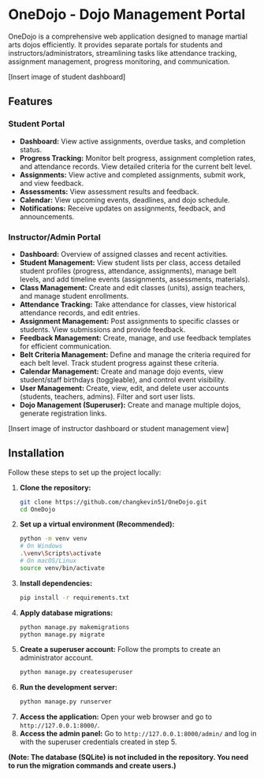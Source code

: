 # OneDojo - Dojo Management Portal

OneDojo is a comprehensive web application designed to manage martial arts dojos efficiently. It provides separate portals for students and instructors/administrators, streamlining tasks like attendance tracking, assignment management, progress monitoring, and communication.

[Insert image of student dashboard]

## Features

### Student Portal
*   **Dashboard:** View active assignments, overdue tasks, and completion status.
*   **Progress Tracking:** Monitor belt progress, assignment completion rates, and attendance records. View detailed criteria for the current belt level.
*   **Assignments:** View active and completed assignments, submit work, and view feedback.
*   **Assessments:** View assessment results and feedback.
*   **Calendar:** View upcoming events, deadlines, and dojo schedule.
*   **Notifications:** Receive updates on assignments, feedback, and announcements.

### Instructor/Admin Portal
*   **Dashboard:** Overview of assigned classes and recent activities.
*   **Student Management:** View student lists per class, access detailed student profiles (progress, attendance, assignments), manage belt levels, and add timeline events (assignments, assessments, materials).
*   **Class Management:** Create and edit classes (units), assign teachers, and manage student enrollments.
*   **Attendance Tracking:** Take attendance for classes, view historical attendance records, and edit entries.
*   **Assignment Management:** Post assignments to specific classes or students. View submissions and provide feedback.
*   **Feedback Management:** Create, manage, and use feedback templates for efficient communication.
*   **Belt Criteria Management:** Define and manage the criteria required for each belt level. Track student progress against these criteria.
*   **Calendar Management:** Create and manage dojo events, view student/staff birthdays (toggleable), and control event visibility.
*   **User Management:** Create, view, edit, and delete user accounts (students, teachers, admins). Filter and sort user lists.
*   **Dojo Management (Superuser):** Create and manage multiple dojos, generate registration links.

[Insert image of instructor dashboard or student management view]

## Installation

Follow these steps to set up the project locally:

1.  **Clone the repository:**
    ```bash
    git clone https://github.com/changkevin51/OneDojo.git
    cd OneDojo
    ```
2.  **Set up a virtual environment (Recommended):**
    ```bash
    python -m venv venv
    # On Windows
    .\venv\Scripts\activate
    # On macOS/Linux
    source venv/bin/activate
    ```
3.  **Install dependencies:**
    ```bash
    pip install -r requirements.txt
    ```
4.  **Apply database migrations:**
    ```bash
    python manage.py makemigrations
    python manage.py migrate
    ```
5.  **Create a superuser account:**
    Follow the prompts to create an administrator account.
    ```bash
    python manage.py createsuperuser
    ```
6.  **Run the development server:**
    ```bash
    python manage.py runserver
    ```
7.  **Access the application:**
    Open your web browser and go to `http://127.0.0.1:8000/`.
8.  **Access the admin panel:**
    Go to `http://127.0.0.1:8000/admin/` and log in with the superuser credentials created in step 5.

**(Note: The database (SQLite) is not included in the repository. You need to run the migration commands and create users.)**



